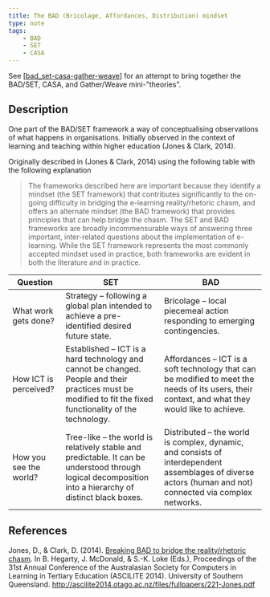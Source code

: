 ```yaml
---
title: The BAD (Bricolage, Affordances, Distribution) mindset
type: note
tags:
    - BAD
    - SET
    - CASA
---
```




See [[bad_set-casa-gather-weave]] for an attempt to bring together the BAD/SET, CASA, and Gather/Weave mini-"theories".

## Description

One part of the BAD/SET framework a way of conceptualising observations of what happens in organisations. Initially observed in the context of learning and teaching within higher education (Jones & Clark, 2014).

Originally described in (Jones & Clark, 2014) using the following table with the following explanation 

> The frameworks described here are important because they identify a mindset (the SET framework) that contributes significantly to the on-going difficulty in bridging the e-learning reality/rhetoric chasm, and offers an alternate mindset (the BAD framework) that provides principles that can help bridge the chasm. The SET and BAD frameworks are broadly incommensurable ways of answering three important, inter-related questions about the implementation of e-learning. While the SET framework represents the most commonly accepted mindset used in practice, both frameworks are evident in both the literature and in practice.

| Question | SET | BAD
| --- | --- | --- |
| What work gets done? |	Strategy – following a global plan intended to achieve a pre-identified desired future state. |	Bricolage – local piecemeal action responding to emerging contingencies. |
| How ICT is perceived? |	Established – ICT is a hard technology and cannot be changed. People and their practices must be modified to fit the fixed functionality of the technology. |	Affordances – ICT is a soft technology that can be modified to meet the needs of its users, their context, and what they would like to achieve. |
| How you see the world? |	Tree-like – the world is relatively stable and predictable. It can be understood through logical decomposition into a hierarchy of distinct black boxes. |	Distributed – the world is complex, dynamic, and consists of interdependent assemblages of diverse actors (human and not) connected via complex networks. |

## References 

Jones, D., & Clark, D. (2014). [Breaking BAD to bridge the reality/rhetoric chasm](https://djon.es/blog/2014/09/21/breaking-bad-to-bridge-the-realityrhetoric-chasm/). In B. Hegarty, J. McDonald, & S.-K. Loke (Eds.), Proceedings of the 31st Annual Conference of the Australasian Society for Computers in Learning in Tertiary Education (ASCILITE 2014). University of Southern Queensland. http://ascilite2014.otago.ac.nz/files/fullpapers/221-Jones.pdf




[//begin]: # "Autogenerated link references for markdown compatibility"
[bad_set-casa-gather-weave]: bad_set-casa-gather-weave "The relationships between BAD/SET, CASA, and Gather/Weave"
[//end]: # "Autogenerated link references"